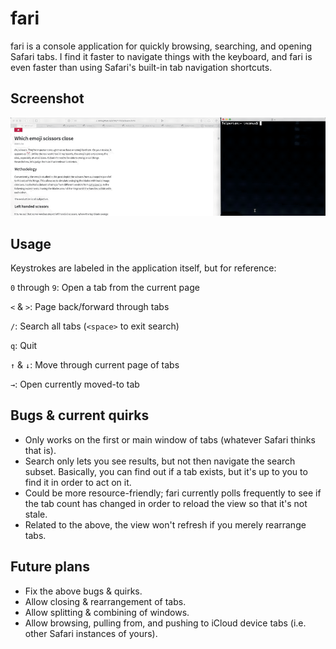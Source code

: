 # fari

fari is a console application for quickly browsing, searching, and opening Safari tabs. I find it faster to navigate things with the keyboard, and fari is even faster than using Safari's built-in tab navigation shortcuts. 

## Screenshot

![](fari.gif)

## Usage

Keystrokes are labeled in the application itself, but for reference: 

`0` through `9`: Open a tab from the current page

`<` & `>`: Page back/forward through tabs

`/`: Search all tabs (`<space>` to exit search)

`q`: Quit

`↑` & `↓`: Move through current page of tabs

`→`: Open currently moved-to tab

## Bugs & current quirks

- Only works on the first or main window of tabs (whatever Safari thinks that is). 
- Search only lets you see results, but not then navigate the search subset. Basically, you can find out if a tab exists, but it's up to you to find it in order to act on it. 
- Could be more resource-friendly; fari currently polls frequently to see if the tab count has changed in order to reload the view so that it's not stale.
- Related to the above, the view won't refresh if you merely rearrange tabs. 

## Future plans

- Fix the above bugs & quirks.
- Allow closing & rearrangement of tabs.
- Allow splitting & combining of windows. 
- Allow browsing, pulling from, and pushing to iCloud device tabs (i.e. other Safari instances of yours). 